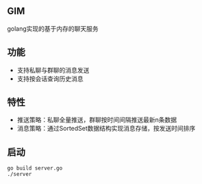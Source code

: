 ## GIM
golang实现的基于内存的聊天服务


## 功能
- 支持私聊与群聊的消息发送
- 支持按会话查询历史消息

## 特性
- 推送策略：私聊全量推送，群聊按时间间隔推送最新n条数据
- 消息策略：通过SortedSet数据结构实现消息存储，按发送时间排序

## 启动
```
go build server.go
./server
```
